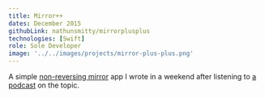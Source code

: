 ```yaml
---
title: Mirror++
dates: December 2015
githubLink: nathunsmitty/mirrorplusplus
technologies: [Swift]
role: Sole Developer
image: '../../images/projects/mirror-plus-plus.png'
---
```


A simple [non-reversing mirror](https://en.wikipedia.org/wiki/Non-reversing_mirror) app I wrote in a weekend after listening to [a podcast](https://www.wnycstudios.org/story/122613-mirror-mirror) on the topic.
